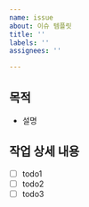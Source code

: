 ```yaml
---
name: issue
about: 이슈 템플릿
title: ''
labels: ''
assignees: ''

---
```


## 목적

- 설명

## 작업 상세 내용

- [ ] todo1
- [ ] todo2
- [ ] todo3
